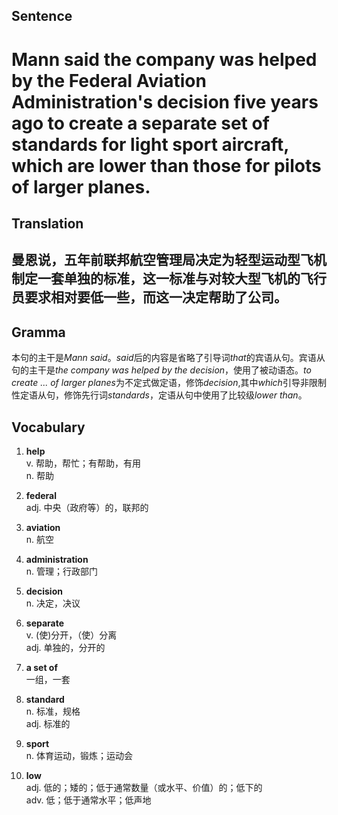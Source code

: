 ## Sentence       

<h1>Mann said the company was helped by the Federal Aviation Administration's decision five years ago to create a separate set of standards for light sport aircraft, which are lower than those for pilots of larger planes.</h1>

## Translation       

<h2>曼恩说，五年前联邦航空管理局决定为轻型运动型飞机制定一套单独的标准，这一标准与对较大型飞机的飞行员要求相对要低一些，而这一决定帮助了公司。</h2>

## Gramma         

本句的主干是*Mann said*。*said*后的内容是省略了引导词*that*的宾语从句。宾语从句的主干是*the company was helped by the decision*，使用了被动语态。*to create ... of larger planes*为不定式做定语，修饰*decision*,其中*which*引导非限制性定语从句，修饰先行词*standards*，定语从句中使用了比较级*lower than*。      


## Vocabulary   

1. **help**        
v. 帮助，帮忙；有帮助，有用        
n. 帮助       

2. **federal**        
adj. 中央（政府等）的，联邦的        

3. **aviation**        
n. 航空         

4. **administration**        
n. 管理；行政部门        

5. **decision**         
n. 决定，决议          

6. **separate**         
v. (使)分开，（使）分离        
adj. 单独的，分开的         

7. **a set of**        
一组，一套         

8. **standard**         
n. 标准，规格        
adj. 标准的        

9. **sport**         
n. 体育运动，锻炼；运动会        

10. **low**       
adj. 低的；矮的；低于通常数量（或水平、价值）的；低下的        
adv. 低；低于通常水平；低声地        
